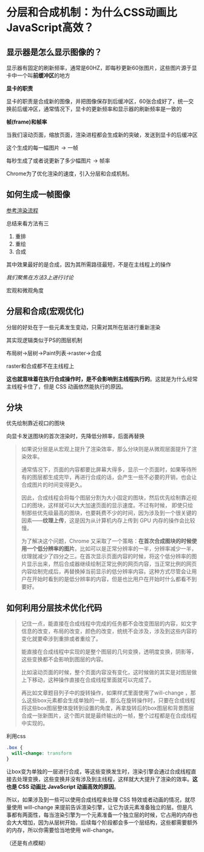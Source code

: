 # 分层和合成机制：为什么CSS动画比JavaScript高效？

## 显示器是怎么显示图像的？

显示器有固定的刷新频率，通常是60HZ，即每秒更新60张图片，这些图片源于显卡中一个叫**前缓冲区**的地方

**显卡的职责**

显卡的职责是合成新的图像，并把图像保存到后缓冲区，60张合成好了，统一交换前后缓冲区，通常情况下，显卡的更新频率和显示器的刷新频率是一致的

**帧(frame)和帧率**

当我们滚动页面，缩放页面，渲染进程都会生成新的突破，发送到显卡的后缓冲区

这个生成的每一幅图片 -> 一帧

每秒生成了或者说更新了多少幅图片 -> 帧率



Chrome为了优化渲染的速度，引入分层和合成机制。



## 如何生成一帧图像

[参考渲染流程](https://github.com/SedationH/web-roam/blob/master/00%E6%B5%8F%E8%A7%88%E5%99%A8%E6%B8%B2%E6%9F%93%E5%8E%9F%E7%90%86/05-%E6%B8%B2%E6%9F%93%E6%B5%81%E7%A8%8B.md#%E9%97%AE%E9%A2%98%E6%8E%A2%E8%AE%A8)

总结来看方法有三

1. 重排
2. 重绘
3. 合成



其中效果最好的是合成，因为其所需路径最短，不是在主线程上的操作

*我们聚焦在方法3上进行讨论*

宏观和微观角度

## 分层和合成(宏观优化)

分层的好处在于一些元素发生变动，只需对其所在层进行重新渲染



其实现逻辑类似于PS的图层机制

布局树->层树->Paint列表->raster->合成



raster和合成都不在主线程上

**这也就意味着在执行合成操作时，是不会影响到主线程执行的**。这就是为什么经常主线程卡住了，但是 CSS 动画依然能执行的原因。



## 分块

优先绘制靠近视口的图块

向显卡发送图块的首次渲染时，先降低分辨率，后面再替换



> 如果说分层是从宏观上提升了渲染效率，那么分块则是从微观层面提升了渲染效率。
>
> 通常情况下，页面的内容都要比屏幕大得多，显示一个页面时，如果等待所有的图层都生成完毕，再进行合成的话，会产生一些不必要的开销，也会让合成图片的时间变得更久。
>
> 因此，合成线程会将每个图层分割为大小固定的图块，然后优先绘制靠近视口的图块，这样就可以大大加速页面的显示速度。不过有时候， 即使只绘制那些优先级最高的图块，也要耗费不少的时间，因为涉及到一个很关键的因素——**纹理上传**，这是因为从计算机内存上传到 GPU 内存的操作会比较慢。
>
> 为了解决这个问题，Chrome 又采取了一个策略：**在首次合成图块的时候使用一个低分辨率的图片**。比如可以是正常分辨率的一半，分辨率减少一半，纹理就减少了四分之三。在首次显示页面内容的时候，将这个低分辨率的图片显示出来，然后合成器继续绘制正常比例的网页内容，当正常比例的网页内容绘制完成后，再替换掉当前显示的低分辨率内容。这种方式尽管会让用户在开始时看到的是低分辨率的内容，但是也比用户在开始时什么都看不到要好。



## 如何利用分层技术优化代码

> 记住一点，能直接在合成线程中完成的任务都不会改变图层的内容，如文字信息的改变，布局的改变，颜色的改变，统统不会涉及，涉及到这些内容的变化就要牵涉到重排或者重绘了。
>
> 能直接在合成线程中实现的是整个图层的几何变换，透明度变换，阴影等，这些变换都不会影响到图层的内容。
>
> 比如滚动页面的时候，整个页面内容没有变化，这时候做的其实是对图层做上下移动，这种操作直接在合成线程里面就可以完成了。
>
> 再比如文章题目列子中的旋转操作，如果样式里面使用了will-change ，那么这些box元素都会生成单独的一层，那么在旋转操作时，只要在合成线程将这些box图层整体旋转到设置的角度，再拿旋转后的box图层和背景图层合成一张新图片，这个图片就是最终输出的一帧，整个过程都是在合成线程中实现的。



利用css

```css
.box {
  will-change: transform
}
```

让box变为单独的一层进行合成，等这些变换发生时，渲染引擎会通过合成线程直接去处理变换，这些变换并没有涉及到主线程，这样就大大提升了渲染的效率。**这也是 CSS 动画比 JavaScript 动画高效的原因**。

所以，如果涉及到一些可以使用合成线程来处理 CSS 特效或者动画的情况，就尽量使用 will-change 来提前告诉渲染引擎，让它为该元素准备独立的层。但是凡事都有两面性，每当渲染引擎为一个元素准备一个独立层的时候，它占用的内存也会大大增加，因为从层树开始，后续每个阶段都会多一个层结构，这些都需要额外的内存，所以你需要恰当地使用 will-change。

（还是有点模糊）